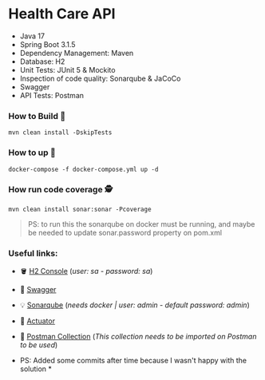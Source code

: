 # Health Care API

* Java 17
* Spring Boot 3.1.5
* Dependency Management: Maven
* Database: H2
* Unit Tests: JUnit 5 & Mockito
* Inspection of code quality: Sonarqube & JaCoCo
* Swagger
* API Tests: Postman

### How to Build :hammer:

```shell
mvn clean install -DskipTests
```

### How to up :whale2:

```shell
docker-compose -f docker-compose.yml up -d
```

### How run code coverage :detective:

```shell
mvn clean install sonar:sonar -Pcoverage
```

> PS: to run this the sonarqube on docker must be running, and maybe be needed to update sonar.password property on pom.xml

### Useful links:

* :bucket: [H2 Console](http://localhost:8080/h2) (*user: sa - password: sa*)
* :green_book: [Swagger](http://localhost:8080/swagger-ui/index.html)
* :bulb: [Sonarqube](http://localhost:9000/dashboard?id=com.github.gaboso%3Ahealth-care-api) (*needs docker | user: admin - default password: admin*)
* :cop: [Actuator](http://localhost:8080/management)
* :rocket: [Postman Collection](postman/MedicalRecords.postman_collection.json) (*This collection needs to be imported on Postman to be used*)

* PS: Added some commits after time because I wasn't happy with the solution *